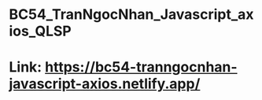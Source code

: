 # BC54_TranNgocNhan_Javascript_axios_QLSP
# Link: https://bc54-tranngocnhan-javascript-axios.netlify.app/
